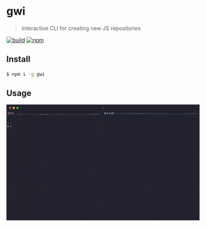 # gwi

> Interactive CLI for creating new JS repositories

[![build](https://img.shields.io/github/workflow/status/iamnapo/gwi/ci?style=for-the-badge&logo=github&label=)](https://github.com/iamnapo/gwi/actions) [![npm](https://img.shields.io/npm/v/gwi.svg?style=for-the-badge&logo=npm&label=)](https://www.npmjs.com/package/gwi)

## Install

```sh
$ npm i -g gwi
```

## Usage

![Usage](usage.gif)
